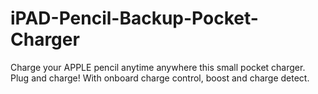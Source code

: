 # iPAD-Pencil-Backup-Pocket-Charger
Charge your APPLE pencil anytime anywhere this small pocket charger. Plug and charge! With onboard charge control, boost and charge detect.
